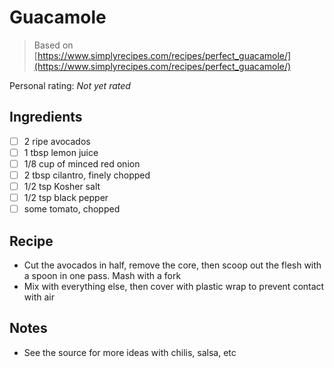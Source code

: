 <!-- Needs Manual Review -->

# Guacamole

> Based on [https://www.simplyrecipes.com/recipes/perfect_guacamole/](https://www.simplyrecipes.com/recipes/perfect_guacamole/)

<!-- rating=0; (User can specify rating on scale of 1-5) -->
<!-- AUTO-UserRating -->
Personal rating: *Not yet rated*
<!-- /AUTO-UserRating -->

<!-- name_image=None; (User can specify image name) -->
<!-- AUTO-Image -->
<!-- TODO: Capture image -->
<!-- /AUTO-Image -->

## Ingredients

* [ ] 2 ripe avocados
* [ ] 1 tbsp lemon juice
* [ ] 1/8 cup of minced red onion
* [ ] 2 tbsp cilantro, finely chopped
* [ ] 1/2 tsp Kosher salt
* [ ] 1/2 tsp black pepper
* [ ] some tomato, chopped

## Recipe

* Cut the avocados in half, remove the core, then scoop out the flesh with a spoon in one pass. Mash with a fork
* Mix with everything else, then cover with plastic wrap to prevent contact with air

## Notes

* See the source for more ideas with chilis, salsa, etc
